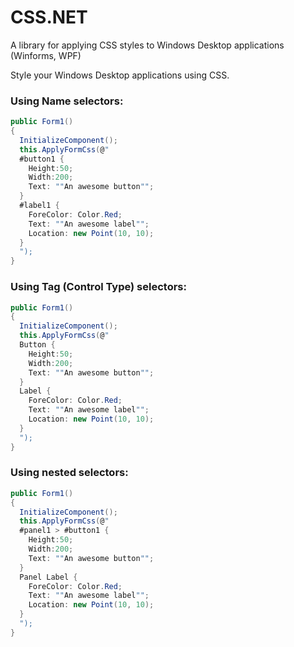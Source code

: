 # CSS.NET
A library for applying CSS styles to Windows Desktop applications (Winforms, WPF)

Style your Windows Desktop applications using CSS.

### Using Name selectors:
```csharp
public Form1()
{
  InitializeComponent();
  this.ApplyFormCss(@"
  #button1 {
    Height:50;
    Width:200;
    Text: ""An awesome button"";
  }
  #label1 {
    ForeColor: Color.Red;
    Text: ""An awesome label"";
    Location: new Point(10, 10);
  }
  ");
}
```

### Using Tag (Control Type) selectors:
```csharp
public Form1()
{
  InitializeComponent();
  this.ApplyFormCss(@"
  Button {
    Height:50;
    Width:200;
    Text: ""An awesome button"";
  }
  Label {
    ForeColor: Color.Red;
    Text: ""An awesome label"";
    Location: new Point(10, 10);
  }
  ");
}
```

### Using nested selectors:
```csharp
public Form1()
{
  InitializeComponent();
  this.ApplyFormCss(@"
  #panel1 > #button1 {
    Height:50;
    Width:200;
    Text: ""An awesome button"";
  }
  Panel Label {
    ForeColor: Color.Red;
    Text: ""An awesome label"";
    Location: new Point(10, 10);
  }
  ");
}
```
